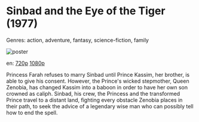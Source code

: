 # Sinbad and the Eye of the Tiger (1977)

Genres: action, adventure, fantasy, science-fiction, family

![poster](http://image.tmdb.org/t/p/w500/oahAmW8yKUhuF4IYJPz8f0AQoms.jpg)

en:
  [720p](magnet:?xt=urn:btih:23B053F6E73035C5705311C66A794D000F674D68&tr=udp://glotorrents.pw:6969/announce&tr=udp://tracker.opentrackr.org:1337/announce&tr=udp://torrent.gresille.org:80/announce&tr=udp://tracker.openbittorrent.com:80&tr=udp://tracker.coppersurfer.tk:6969&tr=udp://tracker.leechers-paradise.org:6969&tr=udp://p4p.arenabg.ch:1337&tr=udp://tracker.internetwarriors.net:1337)
  [1080p](magnet:?xt=urn:btih:BCE47B6DB92E495A90A9D2E0F6B47563C128993A&tr=udp://glotorrents.pw:6969/announce&tr=udp://tracker.opentrackr.org:1337/announce&tr=udp://torrent.gresille.org:80/announce&tr=udp://tracker.openbittorrent.com:80&tr=udp://tracker.coppersurfer.tk:6969&tr=udp://tracker.leechers-paradise.org:6969&tr=udp://p4p.arenabg.ch:1337&tr=udp://tracker.internetwarriors.net:1337)
  


Princess Farah refuses to marry Sinbad until Prince Kassim, her brother, is able to give his consent. However, the Prince's wicked stepmother, Queen Zenobia, has changed Kassim into a baboon in order to have her own son crowned as caliph. Sinbad, his crew, the Princess and the transformed Prince travel to a distant land, fighting every obstacle Zenobia places in their path, to seek the advice of a legendary wise man who can possibly tell how to end the spell.
